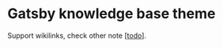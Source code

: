 # Gatsby knowledge base theme

Support wikilinks, check other note [[todo]].

[//begin]: # "Autogenerated link references for markdown compatibility"
[todo]: todo "Todo"
[//end]: # "Autogenerated link references"